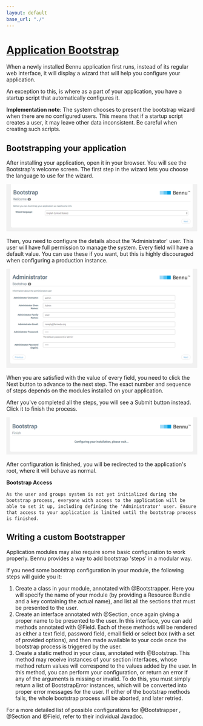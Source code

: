 ```yaml
---
layout: default
base_url: "./"
---
```



# [Application Bootstrap](./application-bootstrap.md)

When a newly installed Bennu application first runs, instead of its regular web interface, it will display a wizard that will help you configure your application.

An exception to this, is where as a part of your application, you have a startup script that automatically configures it.

**Implementation note**: The system chooses to present the bootstrap wizard when there are no configured users. This means that if a startup script creates a user, it may leave other data inconsistent. Be careful when creating such scripts.

## Bootstrapping your application

After installing your application, open it in your browser. You will see the Bootstrap's welcome screen. The first step in the wizard lets you choose the language to use for the wizard.

![](./assets/1.png)

Then, you need to configure the details about the 'Administrator' user. This user will have full permission to manage the system. Every field will have a default value. You can use these if you want, but this is highly discouraged when configuring a production instance.

![](./assets/2.png)

When you are satisfied with the value of every field, you need to click the Next button to advance to the next step. The exact number and sequence of steps depends on the modules installed on your application.

After you've completed all the steps, you will see a Submit button instead. Click it to finish the process.

![](./assets/3.png)

After configuration is finished, you will be redirected to the application's root, where it will behave as normal.

**Bootstrap Access**
~~~
As the user and groups system is not yet initialized during the bootstrap process, everyone with access to the application will be able to set it up, including defining the 'Administrator' user. Ensure that access to your application is limited until the bootstrap process is finished.
~~~

## Writing a custom Bootstrapper
Application modules may also require some basic configuration to work properly. Bennu provides a way to add bootstrap 'steps' in a modular way.

If you need some bootstrap configuration in your module, the following steps will guide you it:

1. Create a class in your module, annotated with @Bootstrapper. Here you will specify the name of your module (by providing a Resource Bundle and a key containing the actual name), and list all the sections that must be presented to the user.
2. Create an interface annotated with @Section, once again giving a proper name to be presented to the user. In this interface, you can add methods annotated with @Field. Each of these methods will be rendered as either a text field, password field, email field or select box (with a set of provided options), and then made available to your code once the bootstrap process is triggered by the user.
3. Create a static method in your class, annotated with @Bootstrap. This method may receive instances of your section interfaces, whose method return values will correspond to the values added by the user. In this method, you can perform your configuration, or return an error if any of the arguments is missing or invalid. To do this, you must simply return a list of BootstrapError instances, which will be converted into proper error messages for the user. If either of the bootstrap methods fails, the whole bootstrap process will be aborted, and later retried.

For a more detailed list of possible configurations for @Bootstrapper , @Section and @Field, refer to their individual Javadoc.
